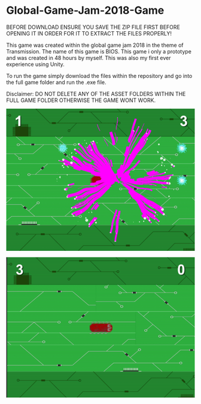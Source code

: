 # Global-Game-Jam-2018-Game
BEFORE DOWNLOAD ENSURE YOU SAVE THE ZIP FILE FIRST BEFORE OPENING IT IN ORDER FOR IT TO EXTRACT THE FILES PROPERLY!

This game was created within the global game jam 2018 in the theme of Transmission. The name of this game is BIOS. This game i only a prototype and was created in 48 hours by myself. This was also my first ever experience using Unity.

To run the game simply download the files within the repository and go into the full game folder and run the .exe file.

Disclaimer: DO NOT DELETE ANY OF THE ASSET FOLDERS WITHIN THE FULL GAME FOLDER OTHERWISE THE GAME WONT WORK.

![](Screenshots/img1.png)

![](Screenshots/img2.png)

